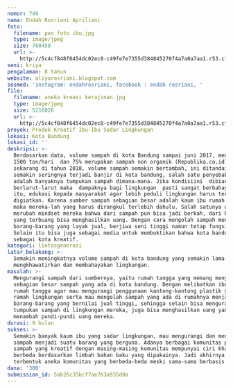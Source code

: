 ```yaml
---
nomor: 749
nama: Endah Rosriani Apriliani
foto:
  filename: pas foto ibu.jpg
  type: image/jpeg
  size: 760459
  url: >-
    http://5c4cf848f6454dc02ec8-c49fe7e7355d384845270f4a7a0a7aa1.r53.cf2.rackcdn.com/0a0c997a-f212-4fe1-bdcd-806696d12fd2/pas%20foto%20ibu.jpg
seni: kriya
pengalaman: 8 tahun
website: aliyarosriani.blogspot.com
sosmed: 'instagram: endahrosriani, facebook : endah rosriani, '
file:
  filename: aneka kreasi kerajinan.jpg
  type: image/jpeg
  size: 5216026
  url: >-
    http://5c4cf848f6454dc02ec8-c49fe7e7355d384845270f4a7a0a7aa1.r53.cf2.rackcdn.com/de43dcb5-b275-40f7-ab87-ffe364b7e3b1/aneka%20kreasi%20kerajinan.jpg
proyek: Produk Kreatif Ibu-Ibu Sadar Lingkungan
lokasi: Kota Bandung
lokasi_id: ''
deskripsi: >-
  Berdasarkan data, volume sampah di kota Bandung sampai juni 2017, mencapai
  1500 ton/hari  dan 75% merupakan sampah non organik (Republika.co.id), dan
  sekarang di tahun 2018, volume sampah semakin bertambah, ini ditandai dengan
  semakin seringnya terjadi banjir di kota bandung, salah satu penyebabnya
  adalah banyaknya tumpukan sampah dimana-mana. Jika kondisiini  dibiarkan
  berlarut-larut maka  dampaknya bagi lingkungan  pasti sangat berbahaya. untuk
  itu, edukasi kepada masyarakat agar lebih peduli lingkungan harus terus
  digiatkan. Karena sumber sampah sebagian besar adalah kaum ibu rumah tangga,
  maka mereka-lah yang harus dirangkul terlebih dahulu. Salah satunya dengan
  merubah mindset mereka bahwa dari sampah pun bisa jadi berkah, dari barang
  yang terbuang bisa menghasilkan uang. Dengan cara mengolah sampah menjadi
  barang-barang yang layak jual, berjiwa seni tinggi namun tetap fungsional.
  Selain itu bisa juga sebagai media untuk membuktikan bahwa kota bandung
  sebagai kota kreatif.
kategori: lintasgenerasi
latar_belakang: >-
  Semakin meningkatnya volume sampah di kota bandung yang semakin lama semakin
  mengkhawatirkan dan membahayakan lingkungan.
masalah: >-
  Mengurangi sampah dari sumbernya, yaitu rumah tangga yang memang menyumbang
  sebagian besar sampah yang ada di kota bandung. Dengan melibatkan ibu-ibu
  rumah tangga agar mau mengurangi penggunaan kantong-kantong plastik yang tidak
  ramah lingkungan serta mau mengolah sampah yang ada di rumahnya menjadi
  barang-barang yang bernilai jual tinggi, sehingga selain bisa mengurangi
  tumpukan sampah di lingkungan mereka, juga bisa menghasilkan uang yang dapat
  menambah pundi-pundi uang mereka.
durasi: 9 bulan
sukses: >-
  Semakin banyak kaum ibu yang sadar lingkungan, mau mengurangi dan mengolah
  sampah menjadi suatu barang yang berguna. Adanya berbagai komunitas pengolah
  sampah yang kreatif dengan masing-masing komunitas mempunyai ciri khas yang
  berbeda berdasarkan limbah bahan baku yang dipakainya. Jadi akhirnya akan
  terbentuk aneka komunitas yang berbeda-beda meski sama-sama berbasis limbah.
dana: '300'
submission_id: 5ab26c35bcf7ae763a935d8a
---
```

